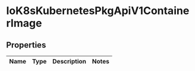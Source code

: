 
# IoK8sKubernetesPkgApiV1ContainerImage

## Properties
Name | Type | Description | Notes
------------ | ------------- | ------------- | -------------



